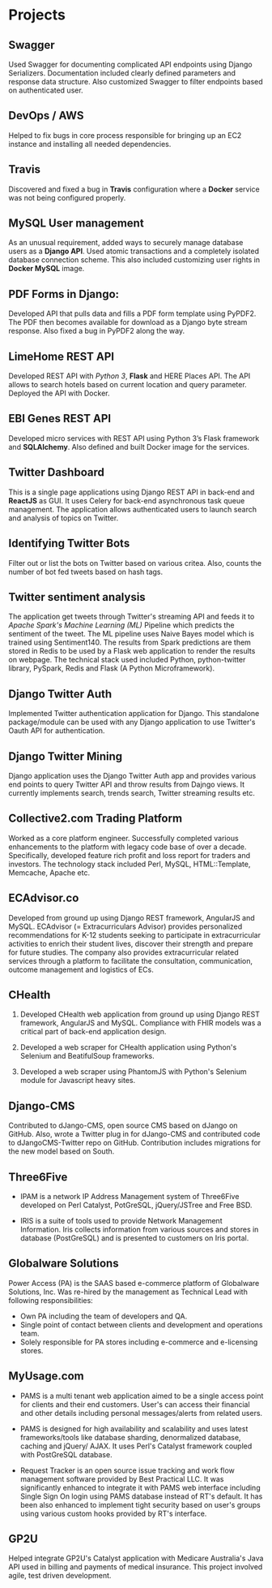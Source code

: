 # Projects

## Swagger

Used Swagger for documenting complicated API endpoints using Django Serializers. Documentation included clearly defined parameters and response data structure. Also customized Swagger to filter endpoints based on authenticated user.

## DevOps / AWS

Helped to fix bugs in core process responsible for bringing up an EC2 instance and installing all needed dependencies.

## Travis

Discovered and fixed a bug in **Travis** configuration where a **Docker** service was not being configured properly.

## MySQL User management

As an unusual requirement, added ways to securely manage database users as a **Django API**. Used atomic transactions and a completely isolated database connection scheme.
This also included customizing user rights in **Docker MySQL** image.

## PDF Forms in Django:

Developed API that pulls data and fills a PDF form
template using PyPDF2. The PDF then becomes available for download as a Django byte stream
response. Also fixed a bug in PyPDF2 along the way.

## LimeHome REST API
Developed REST API with *Python 3*, **Flask** and HERE Places
API. The API allows to search hotels based on current location and query parameter.
Deployed the API with Docker.

## EBI Genes REST API

Developed micro services with REST API using Python 3’s Flask
framework and **SQLAlchemy**. Also defined and built Docker image for the services.

## Twitter Dashboard

This is a single page applications using Django REST API in
back-end and **ReactJS** as GUI. It uses Celery for back-end asynchronous task queue
management. The application allows authenticated users to launch search and
analysis of topics on Twitter.

## Identifying Twitter Bots

Filter out or list the bots on Twitter based on various critea.
Also, counts the number of bot fed tweets based on hash tags.

## Twitter sentiment analysis

The application get tweets through Twitter's streaming
API and feeds it to *Apache Spark's Machine Learning (ML)* Pipeline which predicts
the sentiment of the tweet. The ML pipeline uses Naive Bayes model which is trained
using Sentiment140. The results from Spark predictions are them stored in Redis to
be used by a Flask web application to render the results on webpage. The technical
stack used included Python, python-twitter library, PySpark, Redis and Flask (A
Python Microframework).

## Django Twitter Auth

Implemented Twitter authentication application for Django.
This standalone package/module can be used with any Django application to use
Twitter's Oauth API for authentication.

## Django Twitter Mining

Django application uses the Django Twitter Auth app and
provides various end points to query Twitter API and throw results from Dajngo
views. It currently implements search, trends search, Twitter streaming results etc.

## Collective2.com Trading Platform

Worked as a core platform engineer. Successfully completed
various enhancements to the platform with legacy code base of over a decade.
Specifically, developed feature rich profit and loss report for traders and investors.
The technology stack included Perl, MySQL, HTML::Template, Memcache, Apache
etc.

## ECAdvisor.co

Developed from ground up using Django REST framework, AngularJS
and MySQL. ECAdvisor (= Extracurriculars Advisor) provides personalized
recommendations for K-12 students seeking to participate in extracurricular activities
to enrich their student lives, discover their strength and prepare for future studies.
The company also provides extracurricular related services through a platform to
facilitate the consultation, communication, outcome management and logistics of ECs.

## CHealth

1. Developed CHealth web application from ground up using Django REST framework,
AngularJS and MySQL. Compliance with FHIR models was a critical part of back-end
application design.

2. Developed a web scraper for CHealth application using Python's Selenium and
BeatifulSoup frameworks.

3. Developed a web scraper using PhantomJS with Python's Selenium module for
Javascript heavy sites.

## Django-CMS

Contributed to dJango-CMS, open source CMS based on dJango on GitHub. Also,
wrote a Twitter plug in for dJango-CMS and contributed code to dJangoCMS-Twitter
repo on GitHub. Contribution includes migrations for the new model based on South.

## Three6Five

* IPAM is a network IP Address Management system of Three6Five developed on Perl
Catalyst, PotGreSQL, jQuery/JSTree and Free BSD.

* IRIS is a suite of tools used to provide Network Management Information. Iris collects
information from various sources and stores in database (PostGreSQL) and is
presented to customers on Iris portal.

## Globalware Solutions

Power Access (PA) is the SAAS based e-commerce platform of Globalware Solutions,
Inc. Was re-hired by the management as Technical Lead with following
responsibilities:

* Own PA including the team of developers and QA.
* Single point of contact between clients and development and operations team.
* Solely responsible for PA stores including e-commerce and e-licensing stores.

## MyUsage.com

* PAMS is a multi tenant web application aimed to be a single access point for clients
and their end customers. User's can access their financial and other details including
personal messages/alerts from related users.

* PAMS is designed for high availability and scalability and uses latest
frameworks/tools like database sharding, denormalized database, caching and jQuery/
AJAX. It uses Perl's Catalyst framework coupled with PostGreSQL database.

* Request Tracker is an open source issue tracking and work flow management
software provided by Best Practical LLC. It was significantly enhanced to integrate it
with PAMS web interface including Single Sign On login using PAMS database
instead of RT's default. It has been also enhanced to implement tight security based
on user's groups using various custom hooks provided by RT's interface.

## GP2U

Helped integrate GP2U's Catalyst application with Medicare Australia's Java API used
in billing and payments of medical insurance. This project involved agile, test driven
development.
